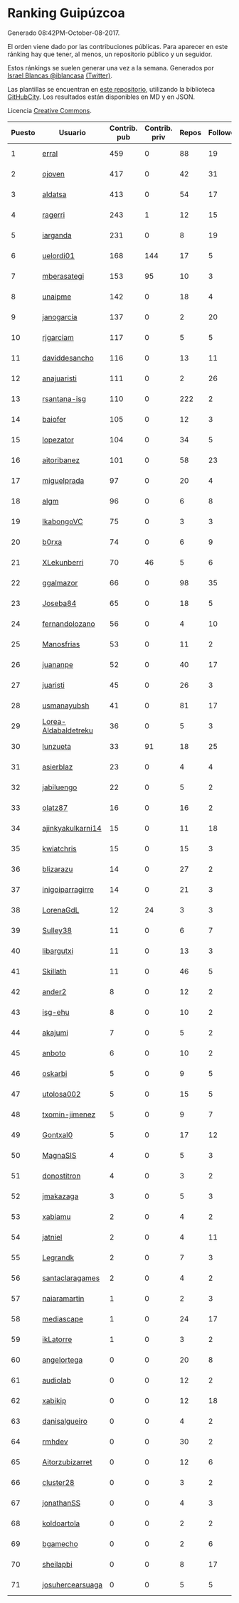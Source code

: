 # Ranking Guipúzcoa

Generado 08:42PM-October-08-2017.

El orden viene dado por las contribuciones públicas. Para aparecer en este ránking hay que tener, al menos, un repositorio público y un seguidor.

Estos ránkings se suelen generar una vez a la semana. Generados por [Israel Blancas @iblancasa](https://github.com/iblancasa/) [(Twitter)](https://twitter.com/iblancasa).

Las plantillas se encuentran en [este repositorio](https://github.com/iblancasa/GH-Spanish-Ranking), utilizando la biblioteca [GitHubCity](https://github.com/iblancasa/GitHubCity). Los resultados están disponibles en MD y en JSON.

Licencia [Creative Commons](https://creativecommons.org/licenses/by/4.0/).

| Puesto   |  Usuario  | Contrib. pub | Contrib. priv |Repos| Followers | Desde |  Avatar  |
|----------|-----------|--------------|---------------|-----|-----------|-------|----------|
|1|[erral](https://github.com/erral)|459|0|88|19|2011-05-29|![erral](https://avatars1.githubusercontent.com/u/817365)|
|2|[ojoven](https://github.com/ojoven)|417|0|42|31|2011-05-06|![ojoven](https://avatars2.githubusercontent.com/u/772734)|
|3|[aldatsa](https://github.com/aldatsa)|413|0|54|17|2013-06-19|![aldatsa](https://avatars1.githubusercontent.com/u/4741986)|
|4|[ragerri](https://github.com/ragerri)|243|1|12|15|2010-09-28|![ragerri](https://avatars3.githubusercontent.com/u/419327)|
|5|[iarganda](https://github.com/iarganda)|231|0|8|19|2013-04-02|![iarganda](https://avatars0.githubusercontent.com/u/4041131)|
|6|[uelordi01](https://github.com/uelordi01)|168|144|17|5|2015-04-22|![uelordi01](https://avatars2.githubusercontent.com/u/12067904)|
|7|[mberasategi](https://github.com/mberasategi)|153|95|10|3|2011-04-19|![mberasategi](https://avatars3.githubusercontent.com/u/738823)|
|8|[unaipme](https://github.com/unaipme)|142|0|18|4|2014-11-24|![unaipme](https://avatars3.githubusercontent.com/u/9933703)|
|9|[janogarcia](https://github.com/janogarcia)|137|0|2|20|2009-03-06|![janogarcia](https://avatars2.githubusercontent.com/u/60790)|
|10|[rjgarciam](https://github.com/rjgarciam)|117|0|5|5|2012-02-17|![rjgarciam](https://avatars2.githubusercontent.com/u/1446890)|
|11|[daviddesancho](https://github.com/daviddesancho)|116|0|13|11|2011-11-07|![daviddesancho](https://avatars1.githubusercontent.com/u/1177446)|
|12|[anajuaristi](https://github.com/anajuaristi)|111|0|2|26|2010-01-21|![anajuaristi](https://avatars0.githubusercontent.com/u/186591)|
|13|[rsantana-isg](https://github.com/rsantana-isg)|110|0|222|2|2016-05-10|![rsantana-isg](https://avatars2.githubusercontent.com/u/19290111)|
|14|[baiofer](https://github.com/baiofer)|105|0|12|3|2014-03-01|![baiofer](https://avatars1.githubusercontent.com/u/6826590)|
|15|[lopezator](https://github.com/lopezator)|104|0|34|5|2013-10-26|![lopezator](https://avatars3.githubusercontent.com/u/5780637)|
|16|[aitoribanez](https://github.com/aitoribanez)|101|0|58|23|2011-11-20|![aitoribanez](https://avatars1.githubusercontent.com/u/1209012)|
|17|[miguelprada](https://github.com/miguelprada)|97|0|20|4|2011-03-19|![miguelprada](https://avatars3.githubusercontent.com/u/678580)|
|18|[algm](https://github.com/algm)|96|0|6|8|2009-10-29|![algm](https://avatars0.githubusercontent.com/u/146385)|
|19|[lkabongoVC](https://github.com/lkabongoVC)|75|0|3|3|2012-03-06|![lkabongoVC](https://avatars0.githubusercontent.com/u/1507997)|
|20|[b0rxa](https://github.com/b0rxa)|74|0|6|9|2014-03-07|![b0rxa](https://avatars0.githubusercontent.com/u/6883373)|
|21|[XLekunberri](https://github.com/XLekunberri)|70|46|5|6|2015-02-04|![XLekunberri](https://avatars2.githubusercontent.com/u/10845905)|
|22|[ggalmazor](https://github.com/ggalmazor)|66|0|98|35|2010-02-18|![ggalmazor](https://avatars2.githubusercontent.com/u/205913)|
|23|[Joseba84](https://github.com/Joseba84)|65|0|18|5|2013-09-30|![Joseba84](https://avatars3.githubusercontent.com/u/5579257)|
|24|[fernandolozano](https://github.com/fernandolozano)|56|0|4|10|2014-02-03|![fernandolozano](https://avatars3.githubusercontent.com/u/6573359)|
|25|[Manosfrias](https://github.com/Manosfrias)|53|0|11|2|2014-12-05|![Manosfrias](https://avatars1.githubusercontent.com/u/10085811)|
|26|[juananpe](https://github.com/juananpe)|52|0|40|17|2011-09-25|![juananpe](https://avatars0.githubusercontent.com/u/1078305)|
|27|[juaristi](https://github.com/juaristi)|45|0|26|3|2015-05-01|![juaristi](https://avatars1.githubusercontent.com/u/12197371)|
|28|[usmanayubsh](https://github.com/usmanayubsh)|41|0|81|17|2014-09-07|![usmanayubsh](https://avatars1.githubusercontent.com/u/8685049)|
|29|[Lorea-Aldabaldetreku](https://github.com/Lorea-Aldabaldetreku)|36|0|5|3|2016-12-26|![Lorea-Aldabaldetreku](https://avatars2.githubusercontent.com/u/24773049)|
|30|[lunzueta](https://github.com/lunzueta)|33|91|18|25|2013-04-26|![lunzueta](https://avatars2.githubusercontent.com/u/4266279)|
|31|[asierblaz](https://github.com/asierblaz)|23|0|4|4|2016-02-22|![asierblaz](https://avatars1.githubusercontent.com/u/17404020)|
|32|[jabiluengo](https://github.com/jabiluengo)|22|0|5|2|2015-09-18|![jabiluengo](https://avatars0.githubusercontent.com/u/14353000)|
|33|[olatz87](https://github.com/olatz87)|16|0|16|2|2011-12-01|![olatz87](https://avatars2.githubusercontent.com/u/1233180)|
|34|[ajinkyakulkarni14](https://github.com/ajinkyakulkarni14)|15|0|11|18|2013-10-15|![ajinkyakulkarni14](https://avatars1.githubusercontent.com/u/5690213)|
|35|[kwiatchris](https://github.com/kwiatchris)|15|0|15|3|2015-09-09|![kwiatchris](https://avatars0.githubusercontent.com/u/14196954)|
|36|[blizarazu](https://github.com/blizarazu)|14|0|27|2|2010-06-13|![blizarazu](https://avatars2.githubusercontent.com/u/304059)|
|37|[inigoiparragirre](https://github.com/inigoiparragirre)|14|0|21|3|2013-06-18|![inigoiparragirre](https://avatars3.githubusercontent.com/u/4726310)|
|38|[LorenaGdL](https://github.com/LorenaGdL)|12|24|3|3|2014-11-21|![LorenaGdL](https://avatars0.githubusercontent.com/u/9889214)|
|39|[Sulley38](https://github.com/Sulley38)|11|0|6|7|2012-03-21|![Sulley38](https://avatars0.githubusercontent.com/u/1562410)|
|40|[libargutxi](https://github.com/libargutxi)|11|0|13|3|2012-03-21|![libargutxi](https://avatars1.githubusercontent.com/u/1560714)|
|41|[Skillath](https://github.com/Skillath)|11|0|46|5|2013-10-18|![Skillath](https://avatars3.githubusercontent.com/u/5716415)|
|42|[ander2](https://github.com/ander2)|8|0|12|2|2013-04-12|![ander2](https://avatars0.githubusercontent.com/u/4135033)|
|43|[isg-ehu](https://github.com/isg-ehu)|8|0|10|2|2016-05-05|![isg-ehu](https://avatars0.githubusercontent.com/u/19205461)|
|44|[akajumi](https://github.com/akajumi)|7|0|5|2|2011-03-24|![akajumi](https://avatars3.githubusercontent.com/u/688448)|
|45|[anboto](https://github.com/anboto)|6|0|10|2|2012-03-14|![anboto](https://avatars1.githubusercontent.com/u/1537836)|
|46|[oskarbi](https://github.com/oskarbi)|5|0|9|5|2011-09-28|![oskarbi](https://avatars2.githubusercontent.com/u/1086896)|
|47|[utolosa002](https://github.com/utolosa002)|5|0|15|5|2012-04-01|![utolosa002](https://avatars2.githubusercontent.com/u/1595841)|
|48|[txomin-jimenez](https://github.com/txomin-jimenez)|5|0|9|7|2012-09-27|![txomin-jimenez](https://avatars2.githubusercontent.com/u/2438137)|
|49|[Gontxal0](https://github.com/Gontxal0)|5|0|17|12|2013-11-22|![Gontxal0](https://avatars2.githubusercontent.com/u/6013722)|
|50|[MagnaSIS](https://github.com/MagnaSIS)|4|0|5|3|2015-06-29|![MagnaSIS](https://avatars3.githubusercontent.com/u/13098664)|
|51|[donostitron](https://github.com/donostitron)|4|0|3|2|2016-11-02|![donostitron](https://avatars1.githubusercontent.com/u/23212814)|
|52|[jmakazaga](https://github.com/jmakazaga)|3|0|5|3|2013-11-16|![jmakazaga](https://avatars0.githubusercontent.com/u/5956999)|
|53|[xabiamu](https://github.com/xabiamu)|2|0|4|2|2011-06-23|![xabiamu](https://avatars2.githubusercontent.com/u/869975)|
|54|[jatniel](https://github.com/jatniel)|2|0|4|11|2011-09-22|![jatniel](https://avatars3.githubusercontent.com/u/1070744)|
|55|[Legrandk](https://github.com/Legrandk)|2|0|7|3|2013-02-20|![Legrandk](https://avatars0.githubusercontent.com/u/3646729)|
|56|[santaclaragames](https://github.com/santaclaragames)|2|0|4|2|2013-10-16|![santaclaragames](https://avatars0.githubusercontent.com/u/5699144)|
|57|[naiaramartin](https://github.com/naiaramartin)|1|0|2|3|2012-08-01|![naiaramartin](https://avatars3.githubusercontent.com/u/2079601)|
|58|[mediascape](https://github.com/mediascape)|1|0|24|17|2013-10-14|![mediascape](https://avatars2.githubusercontent.com/u/5680867)|
|59|[ikLatorre](https://github.com/ikLatorre)|1|0|3|2|2015-08-11|![ikLatorre](https://avatars0.githubusercontent.com/u/13751581)|
|60|[angelortega](https://github.com/angelortega)|0|0|20|8|2011-07-12|![angelortega](https://avatars1.githubusercontent.com/u/910340)|
|61|[audiolab](https://github.com/audiolab)|0|0|12|2|2011-07-30|![audiolab](https://avatars3.githubusercontent.com/u/948316)|
|62|[xabikip](https://github.com/xabikip)|0|0|12|18|2011-10-07|![xabikip](https://avatars1.githubusercontent.com/u/1109793)|
|63|[danisalgueiro](https://github.com/danisalgueiro)|0|0|4|2|2010-03-04|![danisalgueiro](https://avatars3.githubusercontent.com/u/215491)|
|64|[rmhdev](https://github.com/rmhdev)|0|0|30|2|2011-01-31|![rmhdev](https://avatars3.githubusercontent.com/u/593433)|
|65|[Aitorzubizarret](https://github.com/Aitorzubizarret)|0|0|12|6|2012-02-14|![Aitorzubizarret](https://avatars0.githubusercontent.com/u/1437157)|
|66|[cluster28](https://github.com/cluster28)|0|0|3|2|2013-07-18|![cluster28](https://avatars0.githubusercontent.com/u/5039840)|
|67|[jonathanSS](https://github.com/jonathanSS)|0|0|4|3|2013-10-25|![jonathanSS](https://avatars0.githubusercontent.com/u/5776656)|
|68|[koldoartola](https://github.com/koldoartola)|0|0|2|2|2014-04-13|![koldoartola](https://avatars0.githubusercontent.com/u/7279421)|
|69|[bgamecho](https://github.com/bgamecho)|0|0|2|6|2014-04-16|![bgamecho](https://avatars2.githubusercontent.com/u/7313057)|
|70|[sheilapbi](https://github.com/sheilapbi)|0|0|8|17|2014-09-09|![sheilapbi](https://avatars1.githubusercontent.com/u/8705852)|
|71|[josuhercearsuaga](https://github.com/josuhercearsuaga)|0|0|5|5|2015-06-09|![josuhercearsuaga](https://avatars2.githubusercontent.com/u/12810089)|
